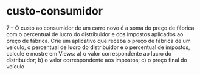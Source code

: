 # custo-consumidor
7 – O custo ao consumidor de um carro novo é a soma do preço de fábrica com o percentual de lucro do distribuidor e dos impostos aplicados ao preço de fábrica. Crie um aplicativo que receba o preço de fábrica de um veículo, o percentual de lucro do distribuidor e o percentual de impostos, calcule e mostre em Views: a) o valor correspondente ao lucro do distribuidor; b) o valor correspondente aos impostos; c) o preço final do veículo
